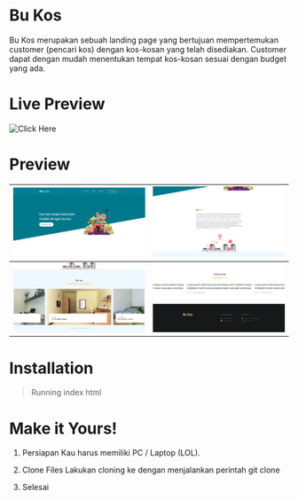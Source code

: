 # Bu Kos

Bu Kos merupakan sebuah landing page yang bertujuan mempertemukan customer (pencari kos) dengan kos-kosan yang telah disediakan. Customer dapat dengan mudah menentukan tempat kos-kosan sesuai dengan budget yang ada.

# Live Preview
![Click Here]("https://bukos.vercel.app")

# Preview

| ![Landing Page](./images/preview/preview-1.png) | ![Landing Page](./images/preview/preview-2.png) |
| ----------------------------------------------- | ----------------------------------------------- |
| ![Landing Page](./images/preview/preview-4.png) | ![Landing Page](./images/preview/preview-3.png) |

# Installation

> Running index html

# Make it Yours!

1. Persiapan
   Kau harus memiliki PC / Laptop (LOL).

2. Clone Files
   Lakukan cloning ke dengan menjalankan perintah git clone

3. Selesai
